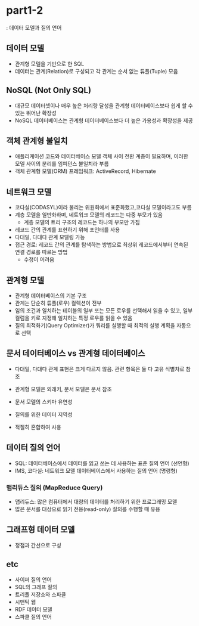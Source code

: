 # part1-2
: 데이터 모델과 질의 언어

## 데이터 모델
- 관계형 모델을 기반으로 한 SQL
- 데이터는 관계(Relation)로 구성되고 각 관계는 순서 없는 튜플(Tuple) 모음

## NoSQL (Not Only SQL)
- 대규모 데이터셋이나 매우 높은 처리량 달성을 관계형 데이터베이스보다 쉽게 할 수 있는 뛰어난 확장성
- NoSQL 데이터베이스는 관계형 데이터베이스보다 더 높은 가용성과 확장성을 제공

## 객체 관계형 불일치
- 애플리케이션 코드와 데이터베이스 모델 객체 사이 전환 계층이 필요하며, 이러한 모델 사이의 분리를 임피던스 불일치라 부름
- 객체 관계형 모델(ORM) 프레임워크: ActiveRecord, Hibernate

## 네트워크 모델
- 코다실(CODASYL)이라 불리는 위원회에서 표준화했고,코다실 모델이라고도 부름
- 계층 모델을 일반화하며, 네트워크 모델의 레코드는 다중 부모가 있음
  - 계층 모델의 트리 구조의 레코드는 하나의 부모만 가짐
- 레코드 간의 관계를 표현하기 위해 포인터를 사용
- 다대일, 다대다 관계 모델링 가능
- 접근 경로: 레코드 간의 관계를 탐색하는 방법으로 최상위 레코드에서부터 연속된 연결 경로를 따르는 방법
  - 수정이 어려움

## 관계형 모델
- 관계형 데이터베이스의 기본 구조
- 관계는 단순히 튜플(로우) 컬렉션이 전부
- 임의 조건과 일치하는 테이블의 일부 또는 모든 로우를 선택해서 읽을 수 있고, 일부 컬럼을 키로 지정해 일치하는 특정 로우를 읽을 수 있음
- 질의 최적화기(Query Optimizer)가 쿼리를 실행할 때 최적의 실행 계획을 자동으로 선택

## 문서 데이터베이스 vs 관계형 데이터베이스
- 다대일, 다대다 관계 표현은 크게 다르지 않음. 관련 항목은 둘 다 고유 식별차로 참조
- 관계형 모델은 외래키, 문서 모델은 문서 참조

- 문서 모델의 스키마 유연성
- 질의를 위한 데이터 지역성

- 적절히 혼합하여 사용

## 데이터 질의 언어
- SQL: 데이터베이스에서 데이터를 읽고 쓰는 데 사용하는 표준 질의 언어 (선언형)
- IMS, 코다실: 네트워크 모델 데이터베이스에서 사용하는 질의 언어 (명령형)

### 맵리듀스 질의 (MapReduce Query)
- 맵리듀스: 많은 컴퓨터에서 대량의 데이터를 처리하기 위한 프로그래밍 모델
- 많은 문서를 대상으로 읽기 전용(read-only) 질의를 수행할 때 유용

## 그래프형 데이터 모델
- 정점과 간선으로 구성

## etc
- 사이퍼 질의 언어
- SQL의 그래프 질의
- 트리플 저장소와 스파클
- 시맨틱 웹
- RDF 데이터 모델
- 스파클 질의 언어
